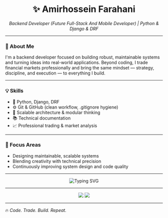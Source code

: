 <h1 align="center">✨ Amirhossein Farahani</h1>
<p align="center">
  <i>Backend Developer (Future Full-Stack And Mobile Developer) | Python & Django & DRF</i>
</p>

---

### 👋 About Me

I'm a backend developer focused on building robust, maintainable systems and turning ideas into real-world applications.
Beyond coding, I trade financial markets professionally and bring the same mindset — strategy, discipline, and execution — to everything I build.  

---

### 💡 Skills

- 🐍 Python, Django, DRF  
- ⚙️ Git & GitHub (clean workflow, .gitignore hygiene)  
- 🧠 Scalable architecture & modular thinking  
- 📚 Technical documentation  
- 📈 Professional trading & market analysis

---

### 🎯 Focus Areas

- Designing maintainable, scalable systems  
- Blending creativity with technical precision  
- Continuously improving system design and code quality  

---

<p align="center">
  <img src="https://readme-typing-svg.demolab.com?font=Fira+Code&size=22&pause=1000&color=00BFFF&center=true&vCenter=true&width=435&lines=Welcome+to+my+GitHub!;Let's+build+cool+stuff+together!" alt="Typing SVG" />
</p>

---

<p align="center">
  <a href="https://github.com/Amirhossein-Farahani"><img src="https://img.shields.io/badge/GitHub-Amirhossein-black?style=for-the-badge&logo=github"></a>
  <a href="mailto:amirhosseinfarahani235@gmail.com"><img src="https://img.shields.io/badge/Email-amirhosseinfarahani235@gmail.com-blue?style=for-the-badge&logo=gmail"></a>
</p>

---

🔥 *Code. Trade. Build. Repeat.*

